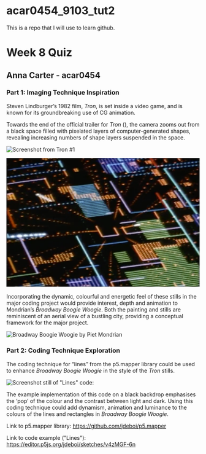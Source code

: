 # acar0454_9103_tut2

This is a repo that I will use to learn github.

# Week 8 Quiz
## Anna Carter - acar0454

### Part 1: Imaging Technique Inspiration

Steven Lindburger’s 1982 film, *Tron*, is set inside a video game, and is known for its groundbreaking use of CG animation. 

Towards the end of the official trailer for *Tron* (), the camera zooms out from a black space filled with pixelated layers of computer-generated shapes, revealing increasing numbers of shape layers suspended in the space. 

![Screenshot from *Tron* #1](readmeImages/Screen%Shot%2023-10-07%at%12.41.16%pm.png) 

![Screenshot from *Tron* #2](readmeImages/Screen%20Shot%202023-10-07%20at%2012.41.18%20pm.png)

Incorporating the dynamic, colourful and energetic feel of these stills in the major coding project would provide interest, depth and animation to Mondrian’s *Broadway Boogie Woogie*. Both the painting and stills are reminiscent of an aerial view of a bustling city, providing a conceptual framework for the major project. 

![*Broadway Boogie Woogie* by Piet Mondrian](readmeImages/Piet_Mondrian%Broadway_Boogie_Woogie.jpeg)

### Part 2: Coding Technique Exploration

The coding technique for “lines” from the p5.mapper library could be used to enhance *Broadway Boogie Woogie* in the style of the *Tron* stills. 

![Screenshot still of "Lines" code:](readmeImages/lines%screenshot.png)

The example implementation of this code on a black backdrop emphasises the ‘pop’ of the colour and the contrast between light and dark. Using this coding technique could add dynamism, animation and luminance to the colours of the lines and rectangles in *Broadway Boogie Woogie*.  

Link to p5.mapper library: https://github.com/jdeboi/p5.mapper 

Link to code example ("Lines"): https://editor.p5js.org/jdeboi/sketches/v4zMGF-6n 

